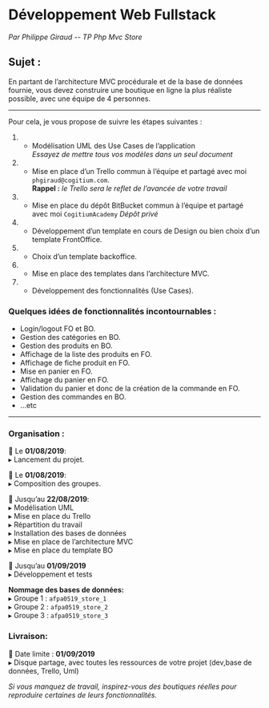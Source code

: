 # Développement Web Fullstack   
_Par Philippe Giraud -- TP Php Mvc Store_

## Sujet :
En partant de l’architecture MVC procédurale et de la base de données fournie, vous devez construire une boutique en ligne la plus réaliste possible, avec une équipe de 4 personnes.

***

Pour cela, je vous propose de suivre les étapes suivantes :
1. - Modélisation UML des Use Cases de l’application  
_Essayez de mettre tous vos modèles dans un seul document_
2. - Mise en place d’un Trello commun à l’équipe et partagé avec moi `phgiraud@cogitium.com`.  
**Rappel :** _le Trello sera le reflet de l’avancée de votre travail_
3. - Mise en place du dépôt BitBucket commun à l’équipe et partagé avec moi `CogitiumAcademy`
_Dépôt privé_
1. - Développement d’un template en cours de Design ou bien choix d’un template FrontOffice.
1. - Choix d’un template backoffice.
1. - Mise en place des templates dans l’architecture MVC.
1. - Développement des fonctionnalités (Use Cases).
### Quelques idées de fonctionnalités incontournables :
 - Login/logout FO et BO.
 - Gestion des catégories en BO.
 - Gestion des produits en BO.
 - Affichage de la liste des produits en FO.
 - Affichage de fiche produit en FO.
 - Mise en panier en FO.
 - Affichage du panier en FO.
 - Validation du panier et donc de la création de la commande en FO.
 - Gestion des commandes en BO.
 - ...etc
***

### Organisation :  

📆  Le **01/08/2019**:   
  ▸ Lancement du projet. 
  
📆  Le **01/08/2019**:   
  ▸ Composition des groupes.   
  
📆  Jusqu’au **22/08/2019**:  
  ▸ Modélisation UML   
  ▸ Mise en place du Trello   
  ▸ Répartition du travail    
  ▸ Installation des bases de données  
  ▸ Mise en place de l’architecture MVC  
  ▸ Mise en place du template BO   

📆 Jusqu’au **01/09/2019**   
▸ Développement et tests    

**Nommage des bases de données:**     
▸ Groupe 1 : `afpa0519_store_1`    
▸ Groupe 2 : `afpa0519_store_2`    
▸ Groupe 3 : `afpa0519_store_3`    

### Livraison:  

📆 Date limite : **01/09/2019**    
▸ Disque partage, avec toutes les ressources de votre projet (dev,base de données, Trello, Uml)    
 
_Si vous manquez de travail, inspirez-vous des boutiques réelles pour reproduire certaines de leurs fonctionnalités._
